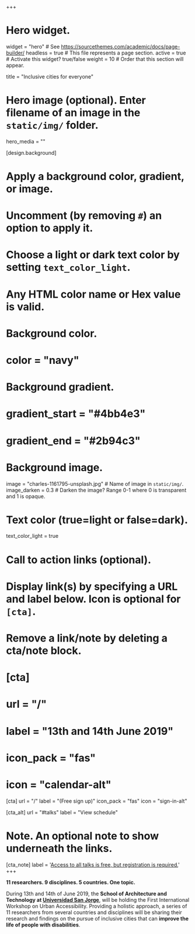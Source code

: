+++
# Hero widget.
widget = "hero"  # See https://sourcethemes.com/academic/docs/page-builder/
headless = true  # This file represents a page section.
active = true  # Activate this widget? true/false
weight = 10  # Order that this section will appear.

title = "Inclusive cities for everyone"

# Hero image (optional). Enter filename of an image in the `static/img/` folder.
hero_media = ""

[design.background]
  # Apply a background color, gradient, or image.
  #   Uncomment (by removing `#`) an option to apply it.
  #   Choose a light or dark text color by setting `text_color_light`.
  #   Any HTML color name or Hex value is valid.

  # Background color.
  # color = "navy"

  # Background gradient.
  # gradient_start = "#4bb4e3"
  # gradient_end = "#2b94c3"

  # Background image.
  image = "charles-1161795-unsplash.jpg"  # Name of image in `static/img/`.
  image_darken = 0.3  # Darken the image? Range 0-1 where 0 is transparent and 1 is opaque.

  # Text color (true=light or false=dark).
  text_color_light = true

# Call to action links (optional).
#   Display link(s) by specifying a URL and label below. Icon is optional for `[cta]`.
#   Remove a link/note by deleting a cta/note block.
# [cta]
#   url = "/"
#   label = "13th and 14th June 2019"
#   icon_pack = "fas"
#   icon = "calendar-alt"

[cta]
  url = "/"
  label = "(Free sign up)"
  icon_pack = "fas"
  icon = "sign-in-alt"

[cta_alt]
  url = "#talks"
  label = "View schedule"

# Note. An optional note to show underneath the links.
[cta_note]
  label = '<a href="#">Access to all talks is free, but registration is required.</a>'
+++

**11 researchers. 9 disciplines. 5 countries. One topic.**

During 13th and 14th of June 2019, the **School of Architecture and Technology at [Universidad San Jorge](https://usj.es)**, will be holding the First International Workshop on Urban Accessibility. Providing a holistic approach, a series of 11 researchers from several countries and disciplines will be sharing their research and findings on the pursue of inclusive cities that can **improve the life of people with disabilities**.
